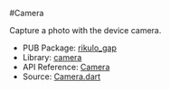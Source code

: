 #Camera

Capture a photo with the device camera.

* PUB Package: [rikulo_gap](http://pub.dartlang.org/packages/rikulo_gap)
* Library: [camera](gap:)
* API Reference: [Camera](gap:camera)
* Source: [Camera.dart](source:gap:lib/src)
